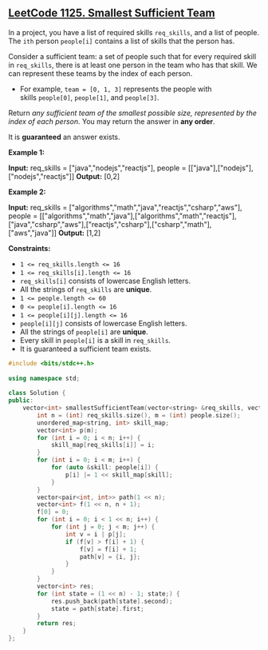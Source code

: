 ## [LeetCode 1125. Smallest Sufficient Team](https://leetcode.cn/problems/smallest-sufficient-team/description/)
In a project, you have a list of required skills `req_skills`, and a list of people. The `ith` person `people[i]` contains a list of skills that the person has.

Consider a sufficient team: a set of people such that for every required skill in `req_skills`, there is at least one person in the team who has that skill. We can represent these teams by the index of each person.

-   For example, `team = [0, 1, 3]` represents the people with skills `people[0]`, `people[1]`, and `people[3]`.

Return _any sufficient team of the smallest possible size, represented by the index of each person_. You may return the answer in **any order**.

It is **guaranteed** an answer exists.

**Example 1:**

**Input:** req_skills = ["java","nodejs","reactjs"], people = [["java"],["nodejs"],["nodejs","reactjs"]]
**Output:** [0,2]

**Example 2:**

**Input:** req_skills = ["algorithms","math","java","reactjs","csharp","aws"], people = [["algorithms","math","java"],["algorithms","math","reactjs"],["java","csharp","aws"],["reactjs","csharp"],["csharp","math"],["aws","java"]]
**Output:** [1,2]

**Constraints:**

-   `1 <= req_skills.length <= 16`
-   `1 <= req_skills[i].length <= 16`
-   `req_skills[i]` consists of lowercase English letters.
-   All the strings of `req_skills` are **unique**.
-   `1 <= people.length <= 60`
-   `0 <= people[i].length <= 16`
-   `1 <= people[i][j].length <= 16`
-   `people[i][j]` consists of lowercase English letters.
-   All the strings of `people[i]` are **unique**.
-   Every skill in `people[i]` is a skill in `req_skills`.
-   It is guaranteed a sufficient team exists.
```cpp
#include <bits/stdc++.h>  
  
using namespace std;  
  
class Solution {  
public:  
    vector<int> smallestSufficientTeam(vector<string> &req_skills, vector<vector<string>> &people) {  
        int n = (int) req_skills.size(), m = (int) people.size();  
        unordered_map<string, int> skill_map;  
        vector<int> p(m);  
        for (int i = 0; i < n; i++) {  
            skill_map[req_skills[i]] = i;  
        }  
        for (int i = 0; i < m; i++) {  
            for (auto &skill: people[i]) {  
                p[i] |= 1 << skill_map[skill];  
            }  
        }  
        vector<pair<int, int>> path(1 << n);  
        vector<int> f(1 << n, n + 1);  
        f[0] = 0;  
        for (int i = 0; i < 1 << n; i++) {  
            for (int j = 0; j < m; j++) {  
                int v = i | p[j];  
                if (f[v] > f[i] + 1) {  
                    f[v] = f[i] + 1;  
                    path[v] = {i, j};  
                }  
            }  
        }  
        vector<int> res;  
        for (int state = (1 << n) - 1; state;) {  
            res.push_back(path[state].second);  
            state = path[state].first;  
        }  
        return res;  
    }  
};
```